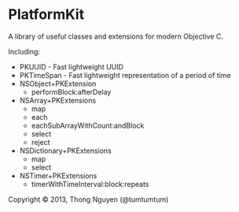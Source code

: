 PlatformKit
===========

A library of useful classes and extensions for modern Objective C.

Including:

* PKUUID - Fast lightweight UUID
* PKTimeSpan - Fast lightweight representation of a period of time
* NSObject+PKExtension
  * performBlock:afterDelay
* NSArray+PKExtensions
  * map
  * each
  * eachSubArrayWithCount:andBlock
  * select
  * reject
* NSDictionary+PKExtensions
  * map
  * select
* NSTimer+PKExtensions
  * timerWithTimeInterval:block:repeats


Copyright © 2013, Thong Nguyen (@tumtumtum)
